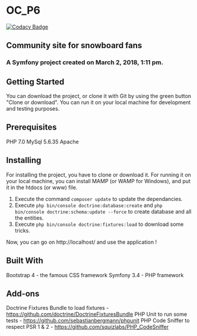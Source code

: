 # OC_P6
[![Codacy Badge](https://api.codacy.com/project/badge/Grade/bf5f7082599148a6ab868d8e5292f374)](https://www.codacy.com/app/Emma1987/OC_P6?utm_source=github.com&amp;utm_medium=referral&amp;utm_content=Emma1987/OC_P6&amp;utm_campaign=Badge_Grade)

## Community site for snowboard fans
### A Symfony project created on March 2, 2018, 1:11 pm.

## Getting Started
You can download the project, or clone it with Git by using the green button "Clone or download". You can run it on your local machine for development and testing purposes.

## Prerequisites
PHP 7.0 
MySql 5.6.35 
Apache

## Installing
For installing the project, you have to clone or download it. For running it on your local machine, you can install MAMP (or WAMP for Windows), and put it in the htdocs (or www) file.

1. Execute the command `composer update` to update the dependancies.
2. Execute `php bin/console doctrine:database:create` and `php bin/console doctrine:schema:update --force` to create database and all the entities.
3. Execute `php bin/console doctrine:fixtures:load` to download some tricks.

Now, you can go on http://localhost/ and use the application !

## Built With
Bootstrap 4 - the famous CSS framework
Symfony 3.4 - PHP framework

## Add-ons
Doctrine Fixtures Bundle to load fixtures - https://github.com/doctrine/DoctrineFixturesBundle
PHP Unit to run some tests - https://github.com/sebastianbergmann/phpunit
PHP Code Sniffer to respect PSR 1 & 2 - https://github.com/squizlabs/PHP_CodeSniffer

